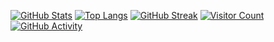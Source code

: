 [![GitHub Stats](https://github-readme-stats.vercel.app/api?username=scryst&show_icons=true&theme=dracula)](https://github.com/anuraghazra/github-readme-stats)
[![Top Langs](https://github-readme-stats.vercel.app/api/top-langs/?username=scryst&layout=compact&theme=dracula)](https://github.com/anuraghazra/github-readme-stats)
[![GitHub Streak](https://github-readme-streak-stats.vercel.app/?user=scryst&theme=dracula)](https://github.com/DenverCoder1/github-readme-streak-stats)
[![Visitor Count](https://komarev.com/ghpvc/?username=scryst&style=flat-square&color=e0245e)](https://komarev.com/ghpvc/)
[![GitHub Activity](https://github-readme-activity-graph.vercel.app/graph?username=scryst&theme=dracula&hide_border=true&custom_title=My%20Activity)](https://github.com/ashutosh1919/github-readme-activity-graph)
